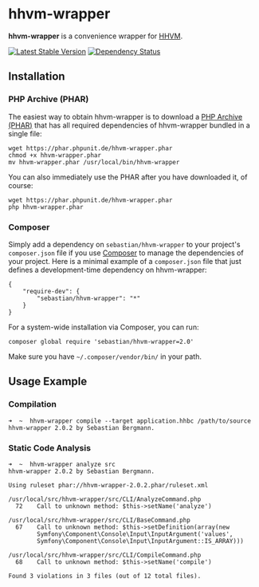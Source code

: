 # hhvm-wrapper

**hhvm-wrapper** is a convenience wrapper for [HHVM](http://github.com/facebook/hhvm/).

[![Latest Stable Version](https://poser.pugx.org/sebastian/hhvm-wrapper/v/stable.png)](https://packagist.org/packages/sebastian/hhvm-wrapper)
[![Dependency Status](https://www.versioneye.com/php/sebastian:hhvm-wrapper/dev-master/badge.png)](https://www.versioneye.com/php/sebastian:hhvm-wrapper/dev-master)

## Installation

### PHP Archive (PHAR)

The easiest way to obtain hhvm-wrapper is to download a [PHP Archive (PHAR)](http://php.net/phar) that has all required dependencies of hhvm-wrapper bundled in a single file:

    wget https://phar.phpunit.de/hhvm-wrapper.phar
    chmod +x hhvm-wrapper.phar
    mv hhvm-wrapper.phar /usr/local/bin/hhvm-wrapper

You can also immediately use the PHAR after you have downloaded it, of course:

    wget https://phar.phpunit.de/hhvm-wrapper.phar
    php hhvm-wrapper.phar

### Composer

Simply add a dependency on `sebastian/hhvm-wrapper` to your project's `composer.json` file if you use [Composer](http://getcomposer.org/) to manage the dependencies of your project. Here is a minimal example of a `composer.json` file that just defines a development-time dependency on hhvm-wrapper:

    {
        "require-dev": {
            "sebastian/hhvm-wrapper": "*"
        }
    }

For a system-wide installation via Composer, you can run:

    composer global require 'sebastian/hhvm-wrapper=2.0'

Make sure you have `~/.composer/vendor/bin/` in your path.

## Usage Example

### Compilation

    ➜  ~  hhvm-wrapper compile --target application.hhbc /path/to/source
    hhvm-wrapper 2.0.2 by Sebastian Bergmann.

### Static Code Analysis

    ➜  ~  hhvm-wrapper analyze src
    hhvm-wrapper 2.0.2 by Sebastian Bergmann.

    Using ruleset phar://hhvm-wrapper-2.0.2.phar/ruleset.xml

    /usr/local/src/hhvm-wrapper/src/CLI/AnalyzeCommand.php
      72    Call to unknown method: $this->setName('analyze')

    /usr/local/src/hhvm-wrapper/src/CLI/BaseCommand.php
      67    Call to unknown method: $this->setDefinition(array(new
            Symfony\Component\Console\Input\InputArgument('values',
            Symfony\Component\Console\Input\InputArgument::IS_ARRAY)))

    /usr/local/src/hhvm-wrapper/src/CLI/CompileCommand.php
      68    Call to unknown method: $this->setName('compile')

    Found 3 violations in 3 files (out of 12 total files).

